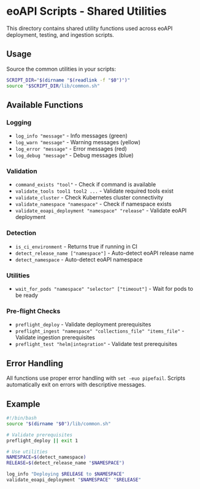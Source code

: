 # eoAPI Scripts - Shared Utilities

This directory contains shared utility functions used across eoAPI deployment, testing, and ingestion scripts.

## Usage

Source the common utilities in your scripts:

```bash
SCRIPT_DIR="$(dirname "$(readlink -f "$0")")"
source "$SCRIPT_DIR/lib/common.sh"
```

## Available Functions

### Logging
- `log_info "message"` - Info messages (green)
- `log_warn "message"` - Warning messages (yellow) 
- `log_error "message"` - Error messages (red)
- `log_debug "message"` - Debug messages (blue)

### Validation
- `command_exists "tool"` - Check if command is available
- `validate_tools tool1 tool2 ...` - Validate required tools exist
- `validate_cluster` - Check Kubernetes cluster connectivity
- `validate_namespace "namespace"` - Check if namespace exists
- `validate_eoapi_deployment "namespace" "release"` - Validate eoAPI deployment

### Detection
- `is_ci_environment` - Returns true if running in CI
- `detect_release_name ["namespace"]` - Auto-detect eoAPI release name
- `detect_namespace` - Auto-detect eoAPI namespace

### Utilities
- `wait_for_pods "namespace" "selector" ["timeout"]` - Wait for pods to be ready

### Pre-flight Checks
- `preflight_deploy` - Validate deployment prerequisites
- `preflight_ingest "namespace" "collections_file" "items_file"` - Validate ingestion prerequisites
- `preflight_test "helm|integration"` - Validate test prerequisites

## Error Handling

All functions use proper error handling with `set -euo pipefail`. Scripts automatically exit on errors with descriptive messages.

## Example

```bash
#!/bin/bash
source "$(dirname "$0")/lib/common.sh"

# Validate prerequisites
preflight_deploy || exit 1

# Use utilities
NAMESPACE=$(detect_namespace)
RELEASE=$(detect_release_name "$NAMESPACE")

log_info "Deploying $RELEASE to $NAMESPACE"
validate_eoapi_deployment "$NAMESPACE" "$RELEASE"
```
